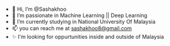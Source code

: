- 👋 Hi, I’m @Sashakhoo
- 👀 I’m passionate in Machine Learning || Deep Learning 
- 🌱 I’m currently studying in National University Of Malaysia 
- 📫 you can reach me at sashakhoo8@gmail.com
- ✨ I'm looking for oppurtunities inside and outside of Malaysia 
